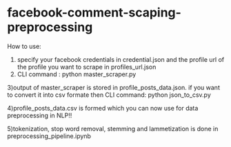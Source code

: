 # facebook-comment-scaping-preprocessing
How to use:
1) specify your facebook credentials in credential.json and the profile url of the profile you want to scrape in profiles_url.json
2) CLI command : python master_scraper.py

3)output of master_scraper is stored in profile_posts_data.json. if you want to convert it into csv formate then CLI command: python json_to_csv.py

4)profile_posts_data.csv is formed which you can now use for data preprocessing in NLP!!

5)tokenization, stop word removal, stemming and lammetization is done in preprocessing_pipeline.ipynb
